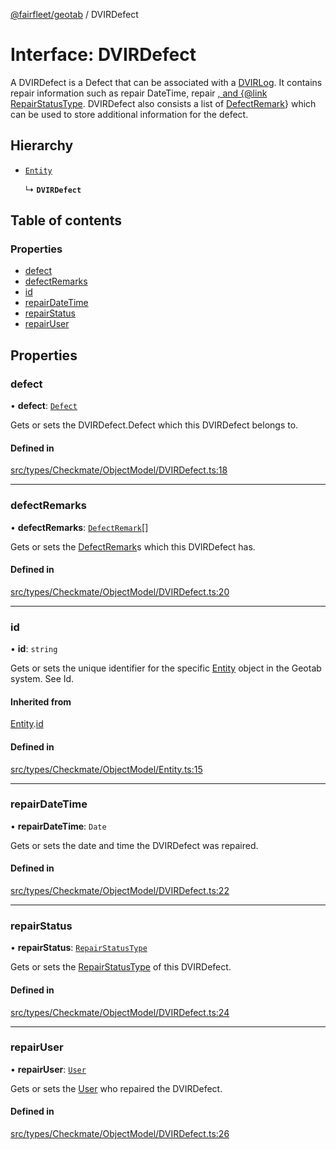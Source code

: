[@fairfleet/geotab](../README.md) / DVIRDefect

# Interface: DVIRDefect

A DVIRDefect is a Defect that can be associated with a [DVIRLog](DVIRLog.md).
 It contains repair information such as repair DateTime, repair [, and {@link RepairStatusType](User.md).
 DVIRDefect also consists a list of [DefectRemark](DefectRemark.md)} which can be used to store additional information for the defect.

## Hierarchy

- [`Entity`](Entity.md)

  ↳ **`DVIRDefect`**

## Table of contents

### Properties

- [defect](DVIRDefect.md#defect)
- [defectRemarks](DVIRDefect.md#defectremarks)
- [id](DVIRDefect.md#id)
- [repairDateTime](DVIRDefect.md#repairdatetime)
- [repairStatus](DVIRDefect.md#repairstatus)
- [repairUser](DVIRDefect.md#repairuser)

## Properties

### defect

• **defect**: [`Defect`](Defect.md)

Gets or sets the DVIRDefect.Defect which this DVIRDefect belongs to.

#### Defined in

[src/types/Checkmate/ObjectModel/DVIRDefect.ts:18](https://github.com/fairfleet/geotab/blob/b682f10/src/types/Checkmate/ObjectModel/DVIRDefect.ts#L18)

___

### defectRemarks

• **defectRemarks**: [`DefectRemark`](DefectRemark.md)[]

Gets or sets the [DefectRemark](DefectRemark.md)s which this DVIRDefect has.

#### Defined in

[src/types/Checkmate/ObjectModel/DVIRDefect.ts:20](https://github.com/fairfleet/geotab/blob/b682f10/src/types/Checkmate/ObjectModel/DVIRDefect.ts#L20)

___

### id

• **id**: `string`

Gets or sets the unique identifier for the specific [Entity](Entity.md) object in the Geotab system. See Id.

#### Inherited from

[Entity](Entity.md).[id](Entity.md#id)

#### Defined in

[src/types/Checkmate/ObjectModel/Entity.ts:15](https://github.com/fairfleet/geotab/blob/b682f10/src/types/Checkmate/ObjectModel/Entity.ts#L15)

___

### repairDateTime

• **repairDateTime**: `Date`

Gets or sets the date and time the DVIRDefect was repaired.

#### Defined in

[src/types/Checkmate/ObjectModel/DVIRDefect.ts:22](https://github.com/fairfleet/geotab/blob/b682f10/src/types/Checkmate/ObjectModel/DVIRDefect.ts#L22)

___

### repairStatus

• **repairStatus**: [`RepairStatusType`](../README.md#repairstatustype)

Gets or sets the [RepairStatusType](../README.md#repairstatustype) of this DVIRDefect.

#### Defined in

[src/types/Checkmate/ObjectModel/DVIRDefect.ts:24](https://github.com/fairfleet/geotab/blob/b682f10/src/types/Checkmate/ObjectModel/DVIRDefect.ts#L24)

___

### repairUser

• **repairUser**: [`User`](User.md)

Gets or sets the [User](User.md) who repaired the DVIRDefect.

#### Defined in

[src/types/Checkmate/ObjectModel/DVIRDefect.ts:26](https://github.com/fairfleet/geotab/blob/b682f10/src/types/Checkmate/ObjectModel/DVIRDefect.ts#L26)
